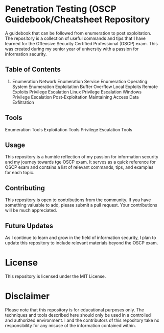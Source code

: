 # Penetration Testing (OSCP  Guidebook/Cheatsheet Repository
A guidebook that can be followed from enumeration to post exploitation. The repository is a collection of useful commands and tips that I have learned for the Offensive Security Certified Professional (OSCP) exam. This was created during my senior year of university with a passion for information security. 

## Table of Contents
  1. Enumeration
      Network Enumeration
Service Enumeration
Operating System Enumeration
Exploitation
Buffer Overflow
Local Exploits
Remote Exploits
Privilege Escalation
Linux Privilege Escalation
Windows Privilege Escalation
Post-Exploitation
Maintaining Access
Data Exfiltration
## Tools
Enumeration Tools
Exploitation Tools
Privilege Escalation Tools
## Usage
This repository is a humble reflection of my passion for information security and my journey towards tge OSCP exam. It serves as a quick reference for OSCP exam and contains a list of relevant commands, tips, and examples for each topic.

## Contributing
This repository is open to contributions from the community. If you have something valuable to add, please submit a pull request. Your contributions will be much appreciated.

## Future Updates
As I continue to learn and grow in the field of information security, I plan to update this repository to include relevant materials beyond the OSCP exam.

# License
This repository is licensed under the MIT License.

# Disclaimer
Please note that this repository is for educational purposes only. The techniques and tools described here should only be used in a controlled and authorized environment. I and the contributors of this repository take no responsibility for any misuse of the information contained within.
